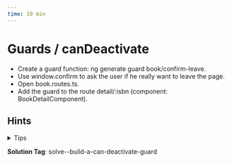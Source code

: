 ```yaml
---
time: 10 min
---
```


# Guards / canDeactivate

- Create a guard function: ng generate guard book/confirm-leave.
- Use window.confirm to ask the user if he really want to leave the page.
- Open book.routes.ts.
- Add the guard to the route detail/:isbn (component: BookDetailComponent).


## Hints

<details>
<summary>Tips </summary>

**Guard Function**
```ts
import { CanDeactivateFn } from '@angular/router';

export const confirmLeaveGuardFn: CanDeactivateFn<MyComponent> = (component, route, state) => {
  // ...
};
```

**Add Guard to Route**
```ts
{
  path: ...,
  component: ...,
  canDeactivate: [confirmLeaveGuardFn]
}
```
</details>

**Solution Tag**: solve--build-a-can-deactivate-guard
